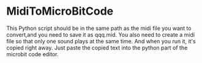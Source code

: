 # MidiToMicroBitCode
This Python script should be in the same path as the midi file you want to convert,and you need to save it as qqq.mid. You also need to create a midi file so that only one sound plays at the same time. And when you run it, it's copied right away. Just paste the copied text into the python part of the microbit code editor.
